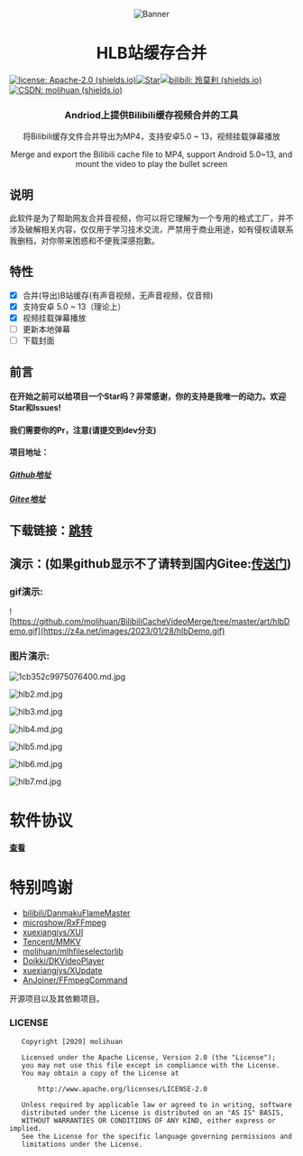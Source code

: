 

<p align="center">
<img src="https://s2.loli.net/2022/12/14/WoYwfehDNHbMzIZ.png" alt="Banner" />
</p>
<h1 align="center">HLB站缓存合并</h1>

[![license: Apache-2.0 (shields.io)](https://img.shields.io/badge/license-Apache--2.0-brightgreen)](https://github.com/molihuan/mlhfileselectorlib/blob/master/LICENSE)[![Star](https://img.shields.io/github/stars/molihuan/BilibiliCacheVideoMerge.svg)](https://github.com/molihuan/mlhfileselectorlib)[![bilibili: 玲莫利 (shields.io)](https://img.shields.io/badge/bilibili-玲莫利-orange)](https://space.bilibili.com/454222981)[![CSDN: molihuan (shields.io)](https://img.shields.io/badge/CSDN-molihuan-blue)](https://blog.csdn.net/molihuan)

<h3 align="center">Andriod上提供Bilibili缓存视频合并的工具</h3>
<p align="center">将Bilibili缓存文件合并导出为MP4，支持安卓5.0 ~ 13，视频挂载弹幕播放</p>
<p align="center">Merge and export the Bilibili cache file to MP4, support Android 5.0~13, and mount the video to play the bullet screen</p>



## 说明

此软件是为了帮助网友合并音视频，你可以将它理解为一个专用的格式工厂，并不涉及破解相关内容，仅仅用于学习技术交流，严禁用于商业用途，如有侵权请联系我删档，对你带来困惑和不便我深感抱歉。

## 特性

- [x] 合并(导出)B站缓存(有声音视频，无声音视频，仅音频)
- [x] 支持安卓 5.0 ~ 13（理论上）
- [x] 视频挂载弹幕播放
- [ ] 更新本地弹幕
- [ ] 下载封面

## 前言

#### 在开始之前可以给项目一个Star吗？非常感谢，你的支持是我唯一的动力。欢迎Star和Issues!

#### 我们需要你的Pr，注意(请提交到dev分支)

#### 项目地址：
##### [Github地址](https://github.com/molihuan/BilibiliCacheVideoMerge)
##### [Gitee地址](https://gitee.com/molihuan/BilibiliCacheVideoMergeAndroid)



## 下载链接：[跳转](https://github.com/molihuan/BilibiliCacheVideoMerge/tree/master/app/release)



## 演示：(如果github显示不了请转到国内Gitee:[传送门](https://gitee.com/molihuan/BilibiliCacheVideoMergeAndroid))

### gif演示:

![https://github.com/molihuan/BilibiliCacheVideoMerge/tree/master/art/hlbDemo.gif](https://z4a.net/images/2023/01/28/hlbDemo.gif)

### 图片演示:

![1cb352c9975076400.md.jpg](https://z4a.net/images/2023/01/28/1cb352c9975076400.md.jpg)

![hlb2.md.jpg](https://z4a.net/images/2023/01/28/hlb2.md.jpg)

![hlb3.md.jpg](https://z4a.net/images/2023/01/28/hlb3.md.jpg)

![hlb4.md.jpg](https://z4a.net/images/2023/01/28/hlb4.md.jpg)

![hlb5.md.jpg](https://z4a.net/images/2023/01/28/hlb5.md.jpg)

![hlb6.md.jpg](https://z4a.net/images/2023/01/28/hlb6.md.jpg)

![hlb7.md.jpg](https://z4a.net/images/2023/01/28/hlb7.md.jpg)



# 软件协议

#### [查看](./app/src/main/assets/statement.md)

# 特别鸣谢

- [bilibili/DanmakuFlameMaster](https://github.com/bilibili/DanmakuFlameMaster)
- [microshow/RxFFmpeg](https://github.com/microshow/RxFFmpeg)
- [xuexiangjys/XUI](https://github.com/xuexiangjys/XUI)
- [Tencent/MMKV](https://github.com/Tencent/MMKV)
- [molihuan/mlhfileselectorlib](https://github.com/molihuan/mlhfileselectorlib)
- [Doikki/DKVideoPlayer](https://github.com/Doikki/DKVideoPlayer)
- [xuexiangjys/XUpdate](https://github.com/xuexiangjys/XUpdate)
- [AnJoiner/FFmpegCommand](https://github.com/AnJoiner/FFmpegCommand)

开源项目以及其依赖项目。

### LICENSE 

```
   Copyright [2020] molihuan

   Licensed under the Apache License, Version 2.0 (the "License");
   you may not use this file except in compliance with the License.
   You may obtain a copy of the License at

       http://www.apache.org/licenses/LICENSE-2.0

   Unless required by applicable law or agreed to in writing, software
   distributed under the License is distributed on an "AS IS" BASIS,
   WITHOUT WARRANTIES OR CONDITIONS OF ANY KIND, either express or implied.
   See the License for the specific language governing permissions and
   limitations under the License.
```

